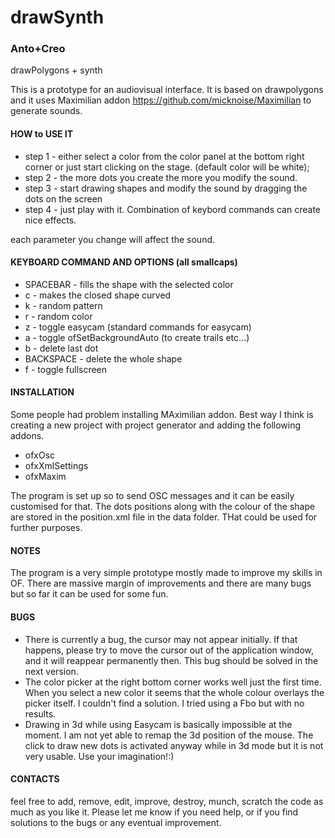 # drawSynth
### Anto+Creo
drawPolygons + synth


This is a prototype for an audiovisual interface.
It is based on drawpolygons and it uses Maximilian addon https://github.com/micknoise/Maximilian to generate sounds.

#### HOW to USE IT
* step 1 - either select a color from the color panel at the bottom right corner or just start clicking on the stage. (default color will be white);
* step 2 - the more dots you create the more you modify the sound.
* step 3 - start drawing shapes and modify the sound by dragging the dots on the screen
* step 4 - just play with it.  Combination of keybord commands can create nice effects.

each parameter you change will affect the sound.

#### KEYBOARD COMMAND AND OPTIONS (all smallcaps)

* SPACEBAR - fills the shape with the selected color
* c - makes the closed shape curved
* k - random pattern
* r - random color
* z - toggle easycam (standard commands for easycam)
* a - toggle ofSetBackgroundAuto (to create trails etc...)
* b - delete last dot
* BACKSPACE - delete the whole shape
* f - toggle fullscreen

#### INSTALLATION
Some people had problem installing MAximilian addon.
Best way I think is creating a new project with project generator and adding the following addons.

* ofxOsc
* ofxXmlSettings
* ofxMaxim

The program is set up so to send OSC messages and it can be easily customised for that.
The dots positions along with the colour of the shape are stored in the position.xml file in the data folder.
THat could be used for further purposes.

#### NOTES
The program is a very simple prototype mostly made to improve my skills in OF.
There are massive margin of improvements and there are many bugs but so far it can be used for some fun.

#### BUGS
* There is currently a bug, the cursor may not appear initially. If that happens, please try to move the cursor out of the application window, and it will reappear permanently then. This bug should be solved in the next version.
* The color picker at the right bottom corner works well just the first time. When you select a new color it seems that the whole colour overlays the picker itself. I couldn't find a solution. I tried using a Fbo but with no results.
* Drawing in 3d while using Easycam is basically impossible at the moment.
I am not yet able to remap the 3d position of the mouse.
The click to draw new dots is activated anyway while in 3d mode but it is not very usable. Use your imagination!:)

#### CONTACTS
feel free to add, remove, edit, improve, destroy, munch, scratch the code as much as you like it.
Please let me know if you need help, or if you find solutions to the bugs or any eventual improvement.





